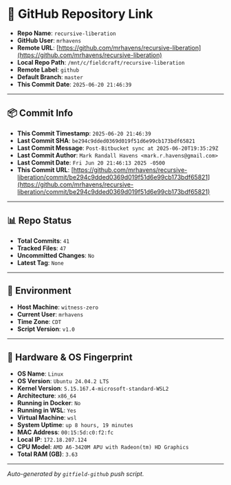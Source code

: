 # 🔗 GitHub Repository Link

- **Repo Name**: `recursive-liberation`
- **GitHub User**: `mrhavens`
- **Remote URL**: [https://github.com/mrhavens/recursive-liberation](https://github.com/mrhavens/recursive-liberation)
- **Local Repo Path**: `/mnt/c/fieldcraft/recursive-liberation`
- **Remote Label**: `github`
- **Default Branch**: `master`
- **This Commit Date**: `2025-06-20 21:46:39`

---

## 📦 Commit Info

- **This Commit Timestamp**: `2025-06-20 21:46:39`
- **Last Commit SHA**: `be294c9dded0369d019f51d6e99cb173bdf65821`
- **Last Commit Message**: `Post-Bitbucket sync at 2025-06-20T19:35:29Z`
- **Last Commit Author**: `Mark Randall Havens <mark.r.havens@gmail.com>`
- **Last Commit Date**: `Fri Jun 20 21:46:13 2025 -0500`
- **This Commit URL**: [https://github.com/mrhavens/recursive-liberation/commit/be294c9dded0369d019f51d6e99cb173bdf65821](https://github.com/mrhavens/recursive-liberation/commit/be294c9dded0369d019f51d6e99cb173bdf65821)

---

## 📊 Repo Status

- **Total Commits**: `41`
- **Tracked Files**: `47`
- **Uncommitted Changes**: `No`
- **Latest Tag**: `None`

---

## 🧭 Environment

- **Host Machine**: `witness-zero`
- **Current User**: `mrhavens`
- **Time Zone**: `CDT`
- **Script Version**: `v1.0`

---

## 🧬 Hardware & OS Fingerprint

- **OS Name**: `Linux`
- **OS Version**: `Ubuntu 24.04.2 LTS`
- **Kernel Version**: `5.15.167.4-microsoft-standard-WSL2`
- **Architecture**: `x86_64`
- **Running in Docker**: `No`
- **Running in WSL**: `Yes`
- **Virtual Machine**: `wsl`
- **System Uptime**: `up 8 hours, 19 minutes`
- **MAC Address**: `00:15:5d:c0:f2:fc`
- **Local IP**: `172.18.207.124`
- **CPU Model**: `AMD A6-3420M APU with Radeon(tm) HD Graphics`
- **Total RAM (GB)**: `3.63`

---

_Auto-generated by `gitfield-github` push script._
